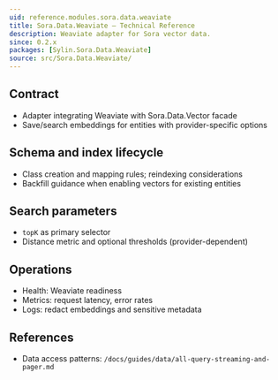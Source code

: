 ```yaml
---
uid: reference.modules.sora.data.weaviate
title: Sora.Data.Weaviate — Technical Reference
description: Weaviate adapter for Sora vector data.
since: 0.2.x
packages: [Sylin.Sora.Data.Weaviate]
source: src/Sora.Data.Weaviate/
---
```


## Contract
- Adapter integrating Weaviate with Sora.Data.Vector facade
- Save/search embeddings for entities with provider-specific options

## Schema and index lifecycle
- Class creation and mapping rules; reindexing considerations
- Backfill guidance when enabling vectors for existing entities

## Search parameters
- `topK` as primary selector
- Distance metric and optional thresholds (provider-dependent)

## Operations
- Health: Weaviate readiness
- Metrics: request latency, error rates
- Logs: redact embeddings and sensitive metadata

## References
- Data access patterns: `/docs/guides/data/all-query-streaming-and-pager.md`
